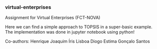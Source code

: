 ### virtual-enterprises
Assignment for Virtual Enterprises (FCT-NOVA)

Here we can find a simple approach to TOPSIS in a super-basic example.
The implementation was done in jupyter notebook using python!

Co-authors:
Henrique Joaquim
Íris Lisboa
Diogo Estima
Gonçalo Santos
